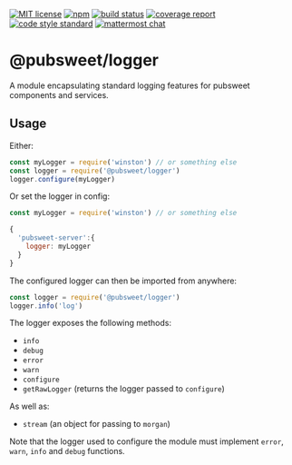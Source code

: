 [![MIT license](https://img.shields.io/badge/license-MIT-e51879.svg)](https://gitlab.coko.foundation/pubsweet/pubsweet-logger/raw/master/LICENSE)
[![npm](https://img.shields.io/npm/v/pubsweet.svg)](https://npmjs.com/package/@pubsweet/logger)
[![build status](https://gitlab.coko.foundation/yld/pubsweet-logger/badges/master/build.svg)](https://gitlab.coko.foundation/yld/pubsweet-logger/commits/master)
[![coverage report](https://gitlab.coko.foundation/yld/pubsweet-logger/badges/master/coverage.svg)](https://gitlab.coko.foundation/yld/pubsweet-logger/commits/master)
[![code style standard](https://img.shields.io/badge/code%20style-standard-green.svg)](https://standardjs.com/)
[![mattermost chat](https://img.shields.io/badge/mattermost_chat-coko%2Fpubsweet-blue.svg)](https://mattermost.coko.foundation/coko/channels/pubsweet)

# @pubsweet/logger

A module encapsulating standard logging features for pubsweet components and services.

## Usage

Either:

```javascript
const myLogger = require('winston') // or something else
const logger = require('@pubsweet/logger')
logger.configure(myLogger)
```

Or set the logger in config:

```javascript
const myLogger = require('winston') // or something else

{
  'pubsweet-server':{
    logger: myLogger
  }
}
```

The configured logger can then be imported from anywhere:

```javascript
const logger = require('@pubsweet/logger')
logger.info('log')
```

The logger exposes the following methods:

* `info`
* `debug`
* `error`
* `warn`
* `configure`
* `getRawLogger` (returns the logger passed to `configure`)

As well as:

* `stream` (an object for passing to `morgan`)

Note that the logger used to configure the module must implement `error`, `warn`, `info` and `debug` functions.

